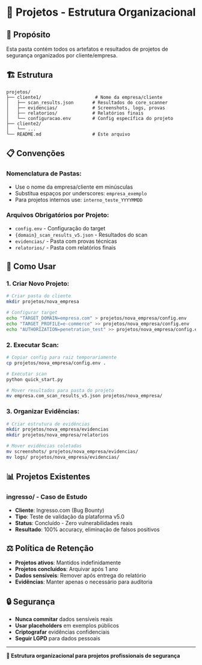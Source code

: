 # 📁 Projetos - Estrutura Organizacional

## 🎯 **Propósito**

Esta pasta contém todos os artefatos e resultados de projetos de segurança organizados por cliente/empresa.

## 🏗️ **Estrutura**

```
projetos/
├── cliente1/                    # Nome da empresa/cliente
│   ├── scan_results.json       # Resultados do core_scanner
│   ├── evidencias/             # Screenshots, logs, provas
│   ├── relatorios/             # Relatórios finais
│   └── configuracao.env        # Config específica do projeto
├── cliente2/
│   └── ...
└── README.md                   # Este arquivo
```

## 📋 **Convenções**

### **Nomenclatura de Pastas:**
- Use o nome da empresa/cliente em minúsculas
- Substitua espaços por underscores: `empresa_exemplo`
- Para projetos internos use: `interno_teste_YYYYMMDD`

### **Arquivos Obrigatórios por Projeto:**
- `config.env` - Configuração do target
- `{domain}_scan_results_v5.json` - Resultados do scan
- `evidencias/` - Pasta com provas técnicas
- `relatorios/` - Pasta com relatórios finais

## 🚀 **Como Usar**

### **1. Criar Novo Projeto:**
```bash
# Criar pasta do cliente
mkdir projetos/nova_empresa

# Configurar target
echo "TARGET_DOMAIN=empresa.com" > projetos/nova_empresa/config.env
echo "TARGET_PROFILE=e-commerce" >> projetos/nova_empresa/config.env
echo "AUTHORIZATION=penetration_test" >> projetos/nova_empresa/config.env
```

### **2. Executar Scan:**
```bash
# Copiar config para raiz temporariamente
cp projetos/nova_empresa/config.env .

# Executar scan
python quick_start.py

# Mover resultados para pasta do projeto
mv empresa.com_scan_results_v5.json projetos/nova_empresa/
```

### **3. Organizar Evidências:**
```bash
# Criar estrutura de evidências
mkdir projetos/nova_empresa/evidencias
mkdir projetos/nova_empresa/relatorios

# Mover evidências coletadas
mv screenshots/ projetos/nova_empresa/evidencias/
mv logs/ projetos/nova_empresa/evidencias/
```

## 📊 **Projetos Existentes**

### **ingresso/ - Caso de Estudo**
- **Cliente**: Ingresso.com (Bug Bounty)
- **Tipo**: Teste de validação da plataforma v5.0
- **Status**: Concluído - Zero vulnerabilidades reais
- **Resultado**: 100% accuracy, eliminação de falsos positivos

## ⚖️ **Política de Retenção**

- **Projetos ativos**: Mantidos indefinidamente
- **Projetos concluídos**: Arquivar após 1 ano
- **Dados sensíveis**: Remover após entrega do relatório
- **Evidências**: Manter apenas o necessário para auditoria

## 🔒 **Segurança**

- **Nunca commitar** dados sensíveis reais
- **Usar placeholders** em exemplos públicos
- **Criptografar** evidências confidenciais
- **Seguir LGPD** para dados pessoais

---

**📁 Estrutura organizacional para projetos profissionais de segurança**